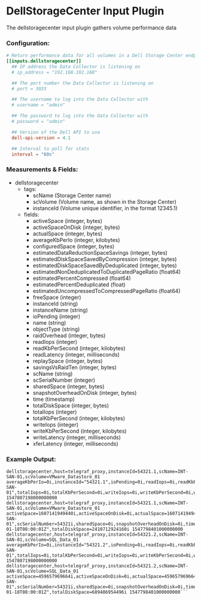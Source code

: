 # DellStorageCenter Input Plugin

The dellstoragecenter input plugin gathers volume performance data

### Configuration:

```toml
# Return performance data for all volumes in a Dell Storage Center endpoint.
[[inputs.dellstoragecenter]]
  ## IP address the Data Collector is listening on
  # ip_address = "192.168.192.168"

  ## The port number the Data Collector is listening on
  # port = 3033

  ## The username to log into the Data Collector with
  # username = "admin"

  ## The password to log into the Data Collector with
  # password = "admin"

  ## Version of the Dell API to use
  dell-api-version = 4.1

  ## Interval to poll for stats
  interval = "60s"
```

### Measurements & Fields:

- dellstoragecenter
  - tags:
    - scName (Storage Center name)
    - scVolume (Volume name, as shown in the Storage Center)
    - instanceId (Volume unique identifier, in the format 12345.1)
  - fields:
    - activeSpace (integer, bytes)
    - activeSpaceOnDisk (integer, bytes)
    - actualSpace (integer, bytes)
    - averageKbPerIo (integer, kilobytes)
    - configuredSpace (integer, bytes)
    - estimatedDataReductionSpaceSavings (integer, bytes)
    - estimatedDiskSpaceSavedByCompression (integer, bytes)
    - estimatedDiskSpaceSavedByDeduplicated (integer, bytes)
    - estimatedNonDeduplicatedToDuplicatedPageRatio (float64)
    - estimatedPercentCompressed (float64)
    - estimatedPercentDeduplicated (float)
    - estimatedUncompressedToCompressedPageRatio (float64)
    - freeSpace (integer)
    - instanceId (string)
    - instanceName (string)
    - ioPending (integer)
    - name (string)
    - objectType (string)
    - raidOverhead (integer, bytes)
    - readIops (integer)
    - readKbPerSecond (integer, kilobytes)
    - readLatency (integer, milliseconds)
    - replaySpace (integer, bytes)
    - savingsVsRaidTen (integer, bytes)
    - scName (string)
    - scSerialNumber (integer)
    - sharedSpace (integer, bytes)
    - snapshotOverheadOnDisk (integer, bytes)
    - time (timestamp)
    - totalDiskSpace (integer, bytes)
    - totalIops (integer)
    - totalKbPerSecond (integer, kilobytes)
    - writeIops (integer)
    - writeKbPerSecond (integer, kilobytes)
    - writeLatency (integer, milliseconds)
    - xferLatency (integer, milliseconds)


### Example Output:
```
dellstoragecenter,host=telegraf_proxy,instanceId=54321.1,scName=INT-SAN-01,scVolume=VMware_Datastore_01 averageKbPerIo=0i,instanceId="54321.1",ioPending=0i,readIops=0i,readKbPerSecond=0i,readLatency=0i,scName="INT-SAN-01",totalIops=0i,totalKbPerSecond=0i,writeIops=0i,writeKbPerSecond=0i,writeLatency=0i,xferLatency=0i 1547807198000000000
dellstoragecenter,host=telegraf_proxy,instanceId=54321.1,scName=INT-SAN-01,scVolume=VMware_Datastore_01 activeSpace=1607141949440i,activeSpaceOnDisk=0i,actualSpace=1607141949440i,configuredSpace=1610612736000i,estimatedDataReductionSpaceSavings=0i,estimatedDiskSpaceSavedByCompression=0i,estimatedDiskSpaceSavedByDeduplicated=0i,estimatedNonDeduplicatedToDuplicatedPageRatio=0,estimatedPercentCompressed=0,estimatedPercentDeduplicated=0,estimatedUncompressedToCompressedPageRatio=0,freeSpace=3470786560i,instanceId="54321.1",instanceName="VMware_Datastore_01",name="VMware_Datastore_01",objectType="ScVolumeStorageUsage",raidOverhead=803570974720i,replaySpace=0i,savingsVsRaidTen=803570974720i,scName="INT-SAN-01",scSerialNumber=54321i,sharedSpace=0i,snapshotOverheadOnDisk=0i,time="2019-01-18T08:00:01Z",totalDiskSpace=2410712924160i 1547798401000000000
dellstoragecenter,host=telegraf_proxy,instanceId=54321.2,scName=INT-SAN-01,scVolume=SQL_Data_01 averageKbPerIo=0i,instanceId="54321.2",ioPending=0i,readIops=0i,readKbPerSecond=0i,readLatency=0i,scName="INT-SAN-01",totalIops=0i,totalKbPerSecond=0i,writeIops=0i,writeKbPerSecond=0i,writeLatency=0i,xferLatency=0i 1547807198000000000
dellstoragecenter,host=telegraf_proxy,instanceId=54321.2,scName=INT-SAN-01,scVolume=SQL_Data_01 activeSpace=459657969664i,activeSpaceOnDisk=0i,actualSpace=459657969664i,configuredSpace=858993459200i,estimatedDataReductionSpaceSavings=0i,estimatedDiskSpaceSavedByCompression=0i,estimatedDiskSpaceSavedByDeduplicated=0i,estimatedNonDeduplicatedToDuplicatedPageRatio=0,estimatedPercentCompressed=0,estimatedPercentDeduplicated=0,estimatedUncompressedToCompressedPageRatio=0,freeSpace=399335489536i,instanceId="54321.2",instanceName="SQL_Data_01",name="SQL_Data_01",objectType="ScVolumeStorageUsage",raidOverhead=229828984832i,replaySpace=0i,savingsVsRaidTen=229828984832i,scName="INT-SAN-01",scSerialNumber=54321i,sharedSpace=0i,snapshotOverheadOnDisk=0i,time="2019-01-18T08:00:01Z",totalDiskSpace=689486954496i 1547798401000000000```
